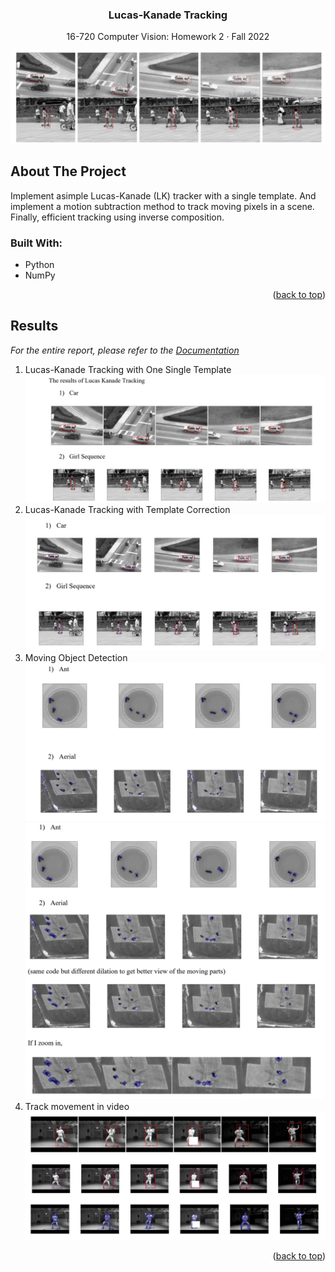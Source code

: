 <!--https://github.com/othneildrew/Best-README-Template-->
<a name="readme-top"></a>

<div align="center">
  <h3 align="center">Lucas-Kanade Tracking</h3>
  <p align="center">
    16-720 Computer Vision: Homework 2 · Fall 2022
  </p>
</div>

![image](./img/hw2_main.png)
<!-- ABOUT THE PROJECT -->
## About The Project

Implement asimple Lucas-Kanade (LK) tracker with a single template. And implement a motion subtraction method to track moving pixels in a scene. Finally, efficient tracking using inverse composition.

### Built With: 
* Python 
* NumPy

<p align="right">(<a href="#readme-top">back to top</a>)</p>

<!-- Results  -->
## Results 

_For the entire report, please refer to the [Documentation](https://github.com/jiyooonp/CMU-FALL-22/blob/main/cv-a/hw2/jiyoonp_hw2.pdf)_


1. Lucas-Kanade Tracking with One Single Template
![image](./img/hw2_1.png)
2. Lucas-Kanade Tracking with Template Correction
![image](./img/hw2_2.png)
3. Moving Object Detection
![image](./img/hw2_3.png)
![image](./img/hw2_4.png)
4. Track movement in video 
![image](./img/hw2_5.png)


<p align="right">(<a href="#readme-top">back to top</a>)</p>